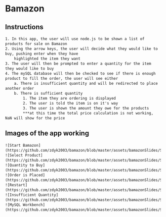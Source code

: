 # Bamazon

## Instructions
	1. In this app, the user will use node.js to be shown a list of products for sale on Bamazon
	2. Using the arrow keys, the user will decide what they would like to buy, pushing enter when they have 
		highlighted the item they want
	3. The user will then be prompted to enter a quantity for the item they would like to buy
	4. The mySQL database will then be checked to see if there is enough product to fill the order, the user will see either
		a. There is insufficient quantity and will be redirected to place another order
		b. There is sufficient quantity
			1. The item they are ordering is displayed
			2. The user is told the item is on it's way
			3. The user is shown the amount they owe for the products
			***at this time the total price calculation is not working, NaN will show for the price

## Images of the app working


	![Start Bamazon](https://github.com/zdyk2003/bamazon/blob/master/assets/bamazonSlides/Slide3.GIF)
	![Select Product](https://github.com/zdyk2003/bamazon/blob/master/assets/bamazonSlides/Slide5.GIF)
	![Quantity to Buy](https://github.com/zdyk2003/bamazon/blob/master/assets/bamazonSlides/Slide7.GIF)
	![Order is Placed](https://github.com/zdyk2003/bamazon/blob/master/assets/bamazonSlides/Slide9.GIF)
	![Restart](https://github.com/zdyk2003/bamazon/blob/master/assets/bamazonSlides/Slide11.GIF)
	![Insufficient Quantity](https://github.com/zdyk2003/bamazon/blob/master/assets/bamazonSlides/Slide13.GIF)
	![MySQL Workbench](https://github.com/zdyk2003/bamazon/blob/master/assets/bamazonSlides/Slide15.GIF)
	
